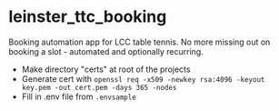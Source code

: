 # leinster_ttc_booking

Booking automation app for LCC table tennis. No more missing out on booking a slot - automated and optionally recurring.

-   Make directory "certs" at root of the projects
-   Generate cert with `openssl req -x509 -newkey rsa:4096 -keyout key.pem -out cert.pem -days 365 -nodes`
-   Fill in .env file from `.envsample`
